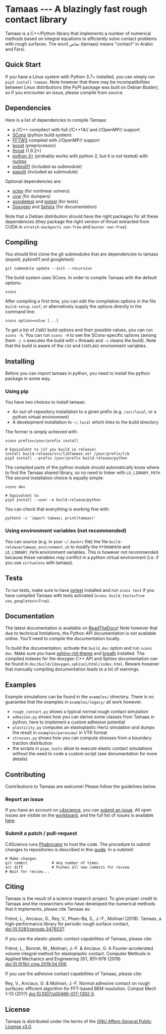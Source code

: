 Tamaas --- A blazingly fast rough contact library
=================================================

Tamaas is a C++/Python library that implements a number of numerical methods
based on integral equations to efficiently solve contact problems with rough
surfaces. The word تماس (tamaas) means "contact" in Arabic and Farsi.

## Quick Start

If you have a Linux system with Python 3.7+ installed, you can simply run `pip3
install tamaas`. Note however that there may be incompatibilities between Linux
distributions (the PyPI package was built on Debian Buster), so if you encounter
an issue, please compile from source.

## Dependencies

Here is a list of dependencies to compile Tamaas:

- a //C++ compiler// with full //C++14// and //OpenMP// support
- [SCons](https://scons.org/) (python build system)
- [FFTW3](http://www.fftw.org/) compiled with //OpenMP// support
- [boost](https://www.boost.org/) (preprocessor)
- [thrust](https://github.com/thrust/thrust) (1.9.2+)
- [python 3+](https://www.python.org/) (probably works with python 2, but it
  is not tested) with [numpy](https://numpy.org/)
- [pybind11](https://github.com/pybind/pybind11) (included as submodule)
- [expolit](https://c4science.ch/source/expolit/) (included as submodule)

Optional dependencies are:

- [scipy](https://scipy.org) (for nonlinear solvers)
- [uvw](https://pypi.org/project/uvw/) (for dumpers)
- [googletest](https://github.com/google/googletest) and
  [pytest](https://docs.pytest.org/en/latest/) (for tests)
- [Doxygen](http://doxygen.nl/) and
  [Sphinx](https://www.sphinx-doc.org/en/stable/) (for documentation)

Note that a Debian distribution should have the right packages for all these
dependencies (they package the right version of thrust extracted from CUDA in
`stretch-backports non-free` and `buster non-free`).

## Compiling

You should first clone the git submodules that are dependencies to tamaas
(expolit, pybind11 and googletest):

    git submodule update --init --recursive

The build system uses SCons. In order to compile Tamaas with the default
options:

    scons

After compiling a first time, you can edit the compilation options in the file
`build-setup.conf`, or alternatively supply the options directly in the command
line:

    scons option=value [...]

To get a list of //all// build options and their possible values, you can run
`scons -h`. You can run `scons -H` to see the SCons-specific options (among them
`-j n` executes the build with `n` threads and `-c` cleans the build). Note that
the build is aware of the `CXX` and `CXXFLAGS` environment variables.

## Installing

Before you can import tamaas in python, you need to install the python package
in some way.

### Using pip

You have two choices to install tamaas:

- An out-of-repository installation to a given prefix (e.g. `/usr/local`, or a
  python virtual environment)
- A development installation to `~/.local` which links to the build directory

The former is simply achieved with:

    scons prefix=/your/prefix install

    # Equivalent to (if you build in release)
    install build-release/src/libTamaas.so* /your/prefix/lib
    pip3 install --prefix /your/prefix build-release/python

The compiled parts of the python module should automatically know where to find
the Tamaas shared library, so no need to tinker with `LD_LIBRARY_PATH`. The
second installation choice is equally simple:

    scons dev

    # Equivalent to
    pip3 install --user -e build-release/python

You can check that everything is working fine with:

    python3 -c 'import tamaas; print(tamaas)'

### Using environment variables (not recommended)

You can source (e.g. in your `~/.bashrc` file) the file
`build-release/tamaas_environment.sh` to modify the `PYTHONPATH` and
`LD_LIBRARY_PATH` environment variables. This is however not recommended because
these variables may conflict in a python virtual environment (i.e. if you use
`virtualenv` with tamaas).

## Tests

To run tests, make sure to have [pytest](https://docs.pytest.org/en/latest/)
installed and run `scons test` if you have compiled Tamaas with tests activated
(`scons build_tests=True use_googletest=True`).

## Documentation

The latest documentation is available on
[ReadTheDocs](https://tamaas.readthedocs.io/en/latest/)! Note however that due
to technical limitations, the Python API documentation is not available online.
You'll need to compile the documentation locally.

To build the documentation, activate the `build_doc` option and run `scons doc`.
Make sure you have
[sphinx-rtd-theme](https://pypi.org/project/sphinx-rtd-theme/) and
[breath](https://pypi.org/project/breathe/) installed. The compiled indexes for
the doxygen C++ API and Sphinx documentation can be found in
`doc/build/{doxygen,sphinx}/html/index.html`. Beware however that manually
compiling documentation leads to a lot of warnings.

## Examples

Example simulations can be found in the `examples/` directory. There is no
guarantee that the examples in `examples/legacy/` all work however.

- `rough_contact.py` shows a typical normal rough contact simulation
- `adhesion.py` shows how you can derive some classes from Tamaas in python,
  here to implement a custom adhesion potential
- `plasticity.py` computes an elastoplastic Hertz simulation and dumps the
  result in `examples/paraview/` in VTK format
- `stresses.py` shows how you can compute stresses from a boundary traction
  distribution
- the scripts in `pipe_tools` allow to execute elastic contact simulations
  without the need to code a custom script (see documentation for more details)

## Contributing

Contributions to Tamaas are welcome! Please follow the guidelines below.

### Report an issue

If you have an account on [c4science](https://c4science.ch), you can [submit an
issue](https://c4science.ch/maniphest/task/edit/?owner=frerot&projectPHIDs=tamaas&view=public).
All open issues are visible on the
[workboard](https://c4science.ch/project/board/2036/), and the full list of
issues is available [here](https://c4science.ch/maniphest/query/1jDBkIDDxCAP/).

### Submit a patch / pull-request

C4Science runs [Phabricator](https://www.phacility.com/phabricator/) to host the
code. The procedure to submit changes to repositories is described in this
[guide](https://secure.phabricator.com/book/phabricator/article/arcanist_diff/).
In a nutshell:

```lang=bash
# Make changes
git commit           # Any number of times
arc diff             # Pushes all new commits for review
# Wait for review...
```

## Citing

Tamaas is the result of a science research project. To give proper credit to
Tamaas and the researchers who have developed the numerical methods that it
implements, please cite Tamaas as:

Frérot, L., Anciaux, G., Rey, V., Pham-Ba, S., J.-F., Molinari (2019). Tamaas, a
high-performance library for periodic rough surface contact,
[doi:10.5281/zenodo.3479237](https://doi.org/10.5281/zenodo.3479237).

If you use the elastic-plastic contact capabilities of Tamaas, please cite:

Frérot, L., Bonnet, M., Molinari, J.-F. & Anciaux, G. A Fourier-accelerated
volume integral method for elastoplastic contact. Computer Methods in Applied
Mechanics and Engineering 351, 951–976 (2019)
[doi:10.1016/j.cma.2019.04.006](https://doi.org/10.1016/j.cma.2019.04.006).

If you use the adhesive contact capabilities of Tamaas, please cite:

Rey, V., Anciaux, G. & Molinari, J.-F. Normal adhesive contact on rough
surfaces: efficient algorithm for FFT-based BEM resolution. Comput Mech 1–13
(2017)
[doi:10.1007/s00466-017-1392-5](https://doi.org/10.1007/s00466-017-1392-5).


## License

Tamaas is distributed under the terms of the [GNU Affero General Public License
v3.0](https://www.gnu.org/licenses/agpl.html).
